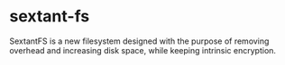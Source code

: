 # sextant-fs
SextantFS is a new filesystem designed with the purpose of removing overhead and increasing disk space, while keeping intrinsic encryption.
